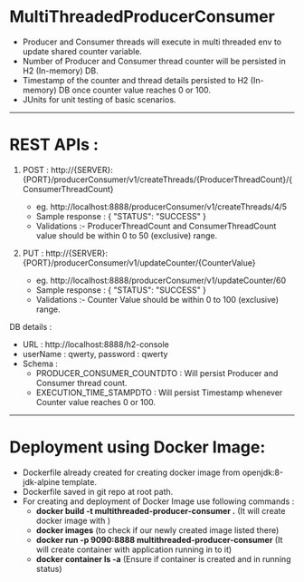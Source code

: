 # MultiThreadedProducerConsumer
- Producer and Consumer threads will execute in multi threaded env to update shared counter variable.
- Number of Producer and Consumer thread counter will be persisted in H2 (In-memory) DB.
- Timestamp of the counter and thread details persisted to H2 (In-memory) DB once counter value reaches 0 or 100.
- JUnits for unit testing of basic scenarios.
-------------------------------------------------------------------------------------------------------------------------

# REST APIs :
1. POST : http://{SERVER}:{PORT}/producerConsumer/v1/createThreads/{ProducerThreadCount}/{ConsumerThreadCount}
   - eg. http://localhost:8888/producerConsumer/v1/createThreads/4/5
   - Sample response : {
              "STATUS": "SUCCESS"
             }
   - Validations :- ProducerThreadCount and ConsumerThreadCount value should be within 0 to 50 (exclusive) range.
  
2. PUT : http://{SERVER}:{PORT}/producerConsumer/v1/updateCounter/{CounterValue}  
   - eg. http://localhost:8888/producerConsumer/v1/updateCounter/60     
   - Sample response : {
              "STATUS": "SUCCESS"
             }
   - Validations :- Counter Value should be within 0 to 100 (exclusive) range.   
  
  DB details : 
   - URL : http://localhost:8888/h2-console 
   - userName : qwerty, password : qwerty
   - Schema : 
      - PRODUCER_CONSUMER_COUNTDTO : Will persist Producer and Consumer thread count.
      - EXECUTION_TIME_STAMPDTO : Will persist Timestamp whenever Counter value reaches 0 or 100.
      
-------------------------------------------------------------------------------------------------------------------------      
 # Deployment using Docker Image:   
   - Dockerfile already created for creating docker image from openjdk:8-jdk-alpine template. 
   - Dockerfile saved in git repo at root path.
   - For creating and deployment of Docker Image use following commands :
      - **docker build -t multithreaded-producer-consumer .**   (It will create docker image with )
      - **docker images**  (to check if our newly created image listed there)
      - **docker run -p 9090:8888 multithreaded-producer-consumer**    (It will create container with application running in to it)
      - **docker container ls -a**  (Ensure if container is created and in running status)
      
      
 
     
   
  
  
  
